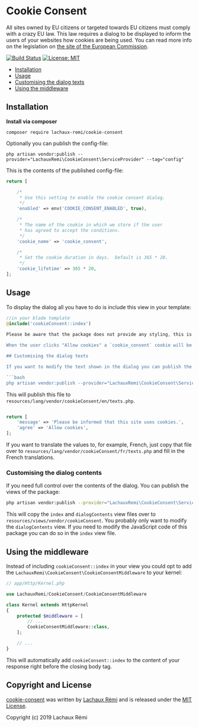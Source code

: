 # Cookie Consent
All sites owned by EU citizens or targeted towards EU citizens must comply with a crazy EU law. This law requires a dialog to be displayed to inform the users of your websites how cookies are being used. You can read more info on the legislation on [the site of the European Commission](http://ec.europa.eu/ipg/basics/legal/cookies/index_en.htm#section_2).

[![Build Status](https://travis-ci.com/lachaux-remi/cookie-consent.svg?token=uGgobxsLgjyHsLYYLyPt&branch=master)](https://travis-ci.com/lachaux-remi/cookie-consent)
[![License: MIT](https://img.shields.io/badge/License-MIT-brightgreen.svg?style=flat-square)](https://opensource.org/licenses/MIT)


* [Installation](#installation)
* [Usage](#usage)
* [Customising the dialog texts](#customising-the-dialog-texts)
* [Using the middleware](#using-the-middleware)

## Installation

**Install via composer**

```
composer require lachaux-remi/cookie-consent
```

Optionally you can publish the config-file:

```
php artisan vendor:publish --provider="LachauxRemi\CookieConsent\ServiceProvider" --tag="config"
```

This is the contents of the published config-file:

```php
return [

    /*
     * Use this setting to enable the cookie consent dialog.
     */
    'enabled' => env('COOKIE_CONSENT_ENABLED', true),

    /*
     * The name of the cookie in which we store if the user
     * has agreed to accept the conditions.
     */
    'cookie_name' => 'cookie_consent',

    /*
     * Set the cookie duration in days.  Default is 365 * 20.
     */
    'cookie_lifetime' => 365 * 20,
];
```

## Usage

To display the dialog all you have to do is include this view in your template:

```php
//in your blade template
@include('cookieConsent::index')
 
Please be aware that the package does not provide any styling, this is something you'll need to do yourself.

When the user clicks "Allow cookies" a `cookie_consent` cookie will be set and the dialog will be removed from the DOM. On the next request, Laravel will notice that the `cookie_consent` has been set and will not display the dialog again

## Customising the dialog texts

If you want to modify the text shown in the dialog you can publish the lang-files with this command:

```bash
php artisan vendor:publish --provider="LachauxRemi\CookieConsent\ServiceProvider" --tag="lang"
```

This will publish this file to `resources/lang/vendor/cookieConsent/en/texts.php`.

 ```php
 
 return [
     'message' => 'Please be informed that this site uses cookies.',
     'agree' => 'Allow cookies',
 ];
 ```
 
 If you want to translate the values to, for example, French, just copy that file over to `resources/lang/vendor/cookieConsent/fr/texts.php` and fill in the French translations.
 
### Customising the dialog contents

If you need full control over the contents of the dialog. You can publish the views of the package:

```bash
php artisan vendor:publish --provider="LachauxRemi\CookieConsent\ServiceProvider" --tag="views"
```

This will copy the `index` and `dialogContents` view files over to `resources/views/vendor/cookieConsent`. You probably only want to modify the `dialogContents` view. If you need to modify the JavaScript code of this package you can do so in the `index` view file.

## Using the middleware

Instead of including `cookieConsent::index` in your view you could opt to add the `LachauxRemi\CookieConsent\CookieConsentMiddleware` to your kernel:

```php
// app/Http/Kernel.php

use LachauxRemi/CookieConsent/CookieConsentMiddleware

class Kernel extends HttpKernel
{
    protected $middleware = [
        // ...
        CookieConsentMiddleware::class,
    ];

    // ...
}
```

This will automatically add `cookieConsent::index` to the content of your response right before the closing body tag.

## Copyright and License

[cookie-consent](https://github.com/lachaux-remi/cookie-consent)
was written by [Lachaux Rémi](http://www.remi-lachaux.fr) and is released under the 
[MIT License](LICENSE.md).

Copyright (c) 2019 Lachaux Rémi